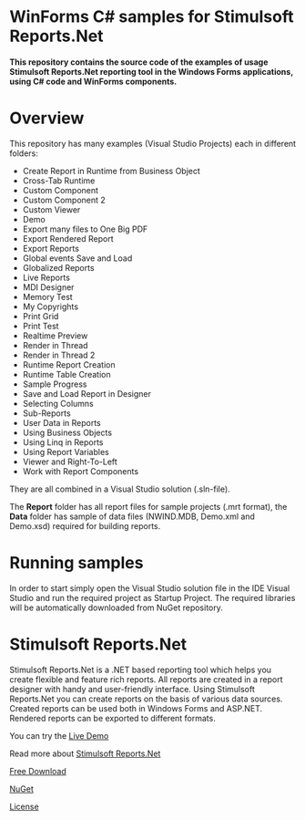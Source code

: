 # WinForms C# samples for Stimulsoft Reports.Net

#### This repository contains the source code of the examples of usage Stimulsoft Reports.Net reporting tool in the Windows Forms applications, using C# code and WinForms components.

# Overview
This repository has many examples (Visual Studio Projects) each in different folders:
* Create Report in Runtime from Business Object
* Cross-Tab Runtime
* Custom Component
* Custom Component 2
* Custom Viewer
* Demo
* Export many files to One Big PDF
* Export Rendered Report
* Export Reports
* Global events Save and Load
* Globalized Reports
* Live Reports
* MDI Designer
* Memory Test
* My Copyrights
* Print Grid
* Print Test
* Realtime Preview
* Render in Thread
* Render in Thread 2
* Runtime Report Creation
* Runtime Table Creation
* Sample Progress
* Save and Load Report in Designer
* Selecting Columns
* Sub-Reports
* User Data in Reports
* Using Business Objects
* Using Linq in Reports
* Using Report Variables
* Viewer and Right-To-Left
* Work with Report Components

They are all combined in a Visual Studio solution (.sln-file).

The **Report** folder has all report files for sample projects (.mrt format), the **Data** folder has sample of data files (NWIND.MDB, Demo.xml and Demo.xsd) required for building reports.

# Running samples
In order to start simply open the Visual Studio solution file in the IDE Visual Studio and run the required project as Startup Project. The required libraries will be automatically downloaded from NuGet repository.

# Stimulsoft Reports.Net
Stimulsoft Reports.Net is a .NET based reporting tool which helps you create flexible and feature rich reports. All reports are created in a report designer with handy and user-friendly interface. Using Stimulsoft Reports.Net you can create reports on the basis of various data sources. Created reports can be used both in Windows Forms and ASP.NET. Rendered reports can be exported to different formats.

You can try the [Live Demo](https://demo.stimulsoft.com/#Net)

Read more about [Stimulsoft Reports.Net](https://www.stimulsoft.com/en/products/reports-net)

[Free Download](https://www.stimulsoft.com/en/downloads)

[NuGet](https://www.nuget.org/packages/Stimulsoft.Reports.Net)

[License](LICENSE.md)
